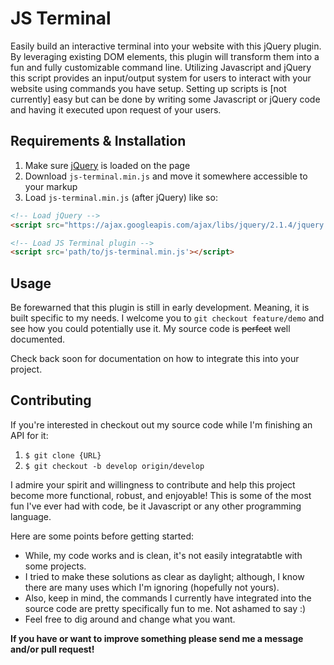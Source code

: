 # JS Terminal

Easily build an interactive terminal into your website with this jQuery plugin. By leveraging existing DOM elements, this plugin will transform them into a fun and fully customizable command line. Utilizing Javascript and jQuery this script provides an input/output system for users to interact with your website using commands you have setup. Setting up scripts is [not currently] easy but can be done by writing some Javascript or jQuery code and having it executed upon request of your users.

## Requirements & Installation

1. Make sure [jQuery](http://jquery.com/download/) is loaded on the page
2. Download `js-terminal.min.js` and move it somewhere accessible to your markup
3. Load `js-terminal.min.js` (after jQuery) like so:

```html
<!-- Load jQuery -->
<script src="https://ajax.googleapis.com/ajax/libs/jquery/2.1.4/jquery.min.js"></script>

<!-- Load JS Terminal plugin -->
<script src='path/to/js-terminal.min.js'></script>
```

## Usage

Be forewarned that this plugin is still in early development. Meaning, it is built specific to my needs. I welcome you to `git checkout feature/demo` and see how you could potentially use it. My source code is ~~perfect~~ well documented. 

Check back soon for documentation on how to integrate this into your project.

## Contributing

 If you're interested in checkout out my source code while I'm finishing an API for it:
 
 1. `$ git clone {URL}`
 2. `$ git checkout -b develop origin/develop`

I admire your spirit and willingness to contribute and help this project become more functional, robust, and enjoyable! This is some of the most fun I've ever had with code, be it Javascript or any other programming language.

Here are some points before getting started:

* While, my code works and is clean, it's not easily integratabtle with some projects.
* I tried to make these solutions as clear as daylight; although, I know there are many uses which I'm ignoring (hopefully not yours).
* Also, keep in mind, the commands I currently have integrated into the source code are pretty specifically fun to me. Not ashamed to say :)
* Feel free to dig around and change what you want.

**If you have or want to improve something please send me a message and/or pull request!**
